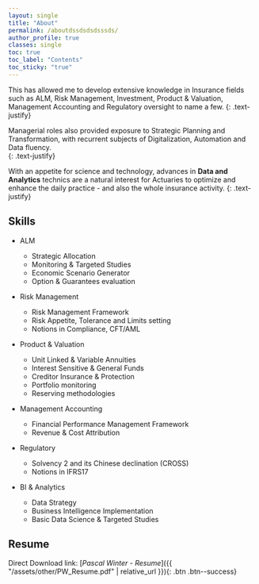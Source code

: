 ```yaml
---
layout: single
title: "About"
permalink: /aboutdssdsdsdsssds/
author_profile: true
classes: single
toc: true
toc_label: "Contents"
toc_sticky: "true"
---
```



This has allowed me to develop extensive knowledge in Insurance fields such as ALM, Risk Management, Investment, Product & Valuation, Management Accounting and Regulatory oversight to name a few.
{: .text-justify}

Managerial roles also provided exposure to Strategic Planning and Transformation, with recurrent subjects of Digitalization, Automation and Data fluency.  
{: .text-justify}

With an appetite for science and technology, advances in **Data and Analytics** technics are a natural interest for Actuaries to optimize and enhance the daily practice - and also the whole insurance activity.
{: .text-justify}



## Skills

* ALM
  - Strategic Allocation
  - Monitoring & Targeted Studies
  - Economic Scenario Generator
  - Option & Guarantees evaluation

* Risk Management
  - Risk Management Framework
  - Risk Appetite, Tolerance and Limits setting
  - Notions in Compliance, CFT/AML

* Product & Valuation
  - Unit Linked & Variable Annuities
  - Interest Sensitive & General Funds
  - Creditor Insurance & Protection
  - Portfolio monitoring
  - Reserving methodologies

* Management Accounting
  - Financial Performance Management Framework
  - Revenue & Cost Attribution

* Regulatory
  - Solvency 2 and its Chinese declination (CROSS)
  - Notions in IFRS17

* BI & Analytics
  - Data Strategy
  - Business Intelligence Implementation
  - Basic Data Science & Targeted Studies


## Resume
Direct Download link: [*Pascal Winter - Resume*]({{ "/assets/other/PW_Resume.pdf" | relative_url }}){: .btn .btn--success}
